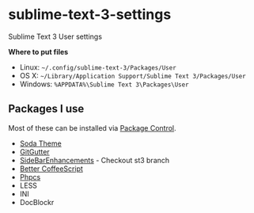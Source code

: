 sublime-text-3-settings
=======================

Sublime Text 3 User settings


**Where to put files**

* Linux: `~/.config/sublime-text-3/Packages/User`
* OS X: `~/Library/Application Support/Sublime Text 3/Packages/User`
* Windows: `%APPDATA%\Sublime Text 3\Packages\User`

Packages I use
--------------

Most of these can be installed via [Package Control](https://sublime.wbond.net/installation).

* [Soda Theme](https://github.com/buymeasoda/soda-theme/)
* [GitGutter](https://github.com/jisaacks/GitGutter)
* [SideBarEnhancements](https://github.com/titoBouzout/SideBarEnhancements) - Checkout st3 branch
* [Better CoffeeScript](https://github.com/aponxi/sublime-better-coffeescript)
* [Phpcs](https://github.com/benmatselby/sublime-phpcs)
* LESS
* INI
* Doc​Blockr
